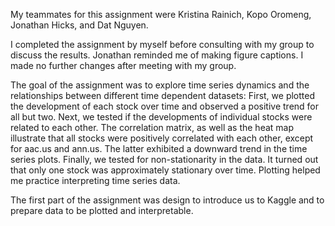 My teammates for this assignment were Kristina Rainich, Kopo Oromeng, Jonathan Hicks, and Dat Nguyen. 

I completed the assignment by myself before consulting with my group to discuss the results. Jonathan reminded me of making figure captions. I made no further changes after meeting with my group. 

The goal of the assignment was to explore time series dynamics and the relationships between different time dependent datasets:
First, we plotted the development of each stock over time and observed a positive trend for all but two. Next, we tested if the developments of individual stocks were related to each other. The correlation matrix, as well as the heat map illustrate that all stocks were positively correlated with each other, except for aac.us and ann.us. The latter exhibited a downward trend in the time series plots. Finally, we tested for non-stationarity in the data. It turned out that only one stock was approximately stationary over time. Plotting helped me practice interpreting time series data. 

The first part of the assignment was design to introduce us to Kaggle and to prepare data to be plotted and interpretable. 
